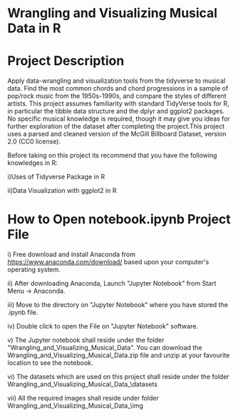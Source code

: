 # Wrangling and Visualizing Musical Data in R

Project Description 
==================== 
Apply data-wrangling and visualization tools from the tidyverse to musical data. Find the most common chords and chord  progressions in a sample of pop/rock music from the 1950s-1990s, and compare the styles of different artists. This project  assumes familiarity with standard TidyVerse tools for R, in particular the tibble data structure and the dplyr and ggplot2  packages. No specific musical knowledge is required, though it may give you ideas for further exploration of the dataset  after completing the project.This project uses a parsed and cleaned version of the McGill Billboard Dataset,  version 2.0 (CC0 license).  

Before taking on this project its recommend that you have the following knowledges in R:  

i)Uses of Tidyverse Package in R

ii)Data Visualization with ggplot2 in R

How to Open notebook.ipynb Project File 
=======================================  

i) Free download and install Anaconda from https://www.anaconda.com/download/ based upon your computer's operating system.

ii) After downloading Anaconda, Launch "Jupyter Notebook" from Start Menu -> Anaconda.

iii) Move to the directory on "Jupyter Notebook" where you have stored the .ipynb file.

iv) Double click to open the File on "Jupyter Notebook" software.

v) The Jupyter notebook shall reside under the folder "Wrangling_and_Visualizing_Musical_Data". 
   You can download the Wrangling_and_Visualizing_Musical_Data.zip file and unzip at your favourite location to see the notebook.

vi) The datasets which are used on this project shall reside under the folder Wrangling_and_Visualizing_Musical_Data\_\datasets

vii) All the required images shall reside under folder Wrangling_and_Visualizing_Musical_Data\_\img
